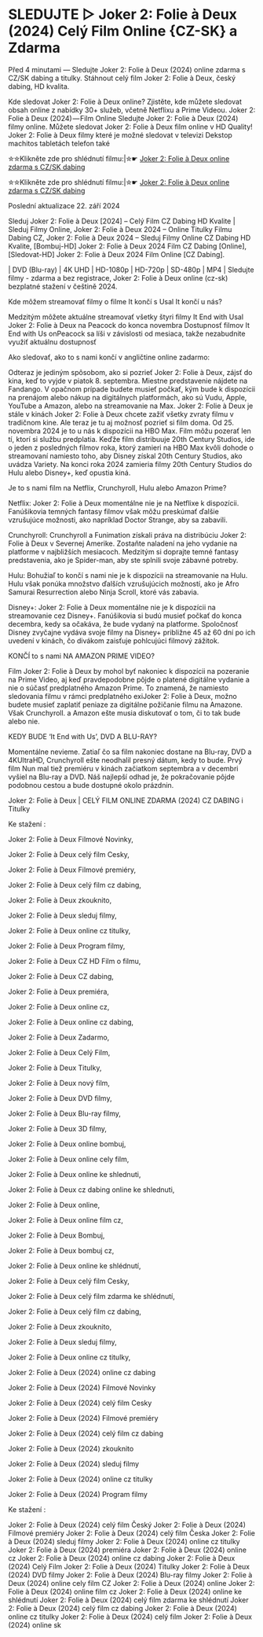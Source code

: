 # SLEDUJTE ▷ Joker 2: Folie à Deux (2024) Celý Film Online {CZ-SK} a Zdarma

Před 4 minutami — Sledujte Joker 2: Folie à Deux (2024) online zdarma s CZ/SK dabing a titulky. Stáhnout celý film Joker 2: Folie à Deux, český dabing, HD kvalita.

Kde sledovat Joker 2: Folie à Deux online? Zjistěte, kde můžete sledovat obsah online z nabídky 30+ služeb, včetně Netflixu a Prime Videou. Joker 2: Folie à Deux (2024) — Film Online Sledujte Joker 2: Folie à Deux (2024) filmy online. Můžete sledovat Joker 2: Folie à Deux film online v HD Quality! Joker 2: Folie à Deux filmy které je možné sledovat v televizi Dekstop machitos tabletách telefon také


✮✮Klikněte zde pro shlédnutí filmu:|✮☛ [Joker 2: Folie à Deux online zdarma s CZ/SK dabing](https://crotx.online/sk/movie/889737/joker-folie-deux.github)

✮✮Klikněte zde pro shlédnutí filmu:|✮☛ [Joker 2: Folie à Deux online zdarma s CZ/SK dabing](https://crotx.online/sk/movie/889737/joker-folie-deux.github)

Poslední aktualizace 22. září 2024


Sleduj Joker 2: Folie à Deux [2024] – Celý Film CZ Dabing HD Kvalite | Sleduj Filmy Online, Joker 2: Folie à Deux 2024 – Online Titulky Filmu Dabing CZ, Joker 2: Folie à Deux 2024 – Sleduj Filmy Online CZ Dabing HD Kvalite, [Bombuj-HD] Joker 2: Folie à Deux 2024 Film CZ Dabing [Online], [Sledovat-HD] Joker 2: Folie à Deux 2024 Film Online [CZ Dabing].

| DVD (Blu-ray) | 4K UHD | HD-1080p | HD-720p | SD-480p | MP4 | Sledujte filmy - zdarma a bez registrace, Joker 2: Folie à Deux online (cz-sk) bezplatné stažení v češtině 2024.

Kde môžem streamovať filmy o filme It končí s Usal It končí u nás?

Medzitým môžete aktuálne streamovať všetky štyri filmy It End with Usal Joker 2: Folie à Deux na Peacock do konca novembra Dostupnosť filmov It End with Us onPeacock sa líši v závislosti od mesiaca, takže nezabudnite využiť aktuálnu dostupnosť

Ako sledovať, ako to s nami končí v angličtine online zadarmo:

Odteraz je jediným spôsobom, ako si pozrieť Joker 2: Folie à Deux, zájsť do kina, keď to vyjde v piatok 8. septembra. Miestne predstavenie nájdete na Fandango. V opačnom prípade budete musieť počkať, kým bude k dispozícii na prenájom alebo nákup na digitálnych platformách, ako sú Vudu, Apple, YouTube a Amazon, alebo na streamovanie na Max. Joker 2: Folie à Deux je stále v kinách Joker 2: Folie à Deux chcete zažiť všetky zvraty filmu v tradičnom kine. Ale teraz je tu aj možnosť pozrieť si film doma. Od 25. novembra 2024 je to u nás k dispozícii na HBO Max. Film môžu pozerať len tí, ktorí si službu predplatia. Keďže film distribuuje 20th Century Studios, ide o jeden z posledných filmov roka, ktorý zamieri na HBO Max kvôli dohode o streamovaní namiesto toho, aby Disney získal 20th Century Studios, ako uvádza Variety. Na konci roka 2024 zamieria filmy 20th Century Studios do Hulu alebo Disney+, keď opustia kiná.

Je to s nami film na Netflix, Crunchyroll, Hulu alebo Amazon Prime?

Netflix: Joker 2: Folie à Deux momentálne nie je na Netflixe k dispozícii. Fanúšikovia temných fantasy filmov však môžu preskúmať ďalšie vzrušujúce možnosti, ako napríklad Doctor Strange, aby sa zabavili.

Crunchyroll: Crunchyroll a Funimation získali práva na distribúciu Joker 2: Folie à Deux v Severnej Amerike. Zostaňte naladení na jeho vydanie na platforme v najbližších mesiacoch. Medzitým si doprajte temné fantasy predstavenia, ako je Spider-man, aby ste splnili svoje zábavné potreby.

Hulu: Bohužiaľ to končí s nami nie je k dispozícii na streamovanie na Hulu. Hulu však ponúka množstvo ďalších vzrušujúcich možností, ako je Afro Samurai Resurrection alebo Ninja Scroll, ktoré vás zabavia.

Disney+: Joker 2: Folie à Deux momentálne nie je k dispozícii na streamovanie cez Disney+. Fanúšikovia si budú musieť počkať do konca decembra, kedy sa očakáva, že bude vydaný na platforme. Spoločnosť Disney zvyčajne vydáva svoje filmy na Disney+ približne 45 až 60 dní po ich uvedení v kinách, čo divákom zaisťuje pohlcujúci filmový zážitok.

KONČÍ to s nami NA AMAZON PRIME VIDEO?

Film Joker 2: Folie à Deux by mohol byť nakoniec k dispozícii na pozeranie na Prime Video, aj keď pravdepodobne pôjde o platené digitálne vydanie a nie o súčasť predplatného Amazon Prime. To znamená, že namiesto sledovania filmu v rámci predplatného exiJoker 2: Folie à Deux, možno budete musieť zaplatiť peniaze za digitálne požičanie filmu na Amazone. Však Crunchyroll. a Amazon ešte musia diskutovať o tom, či to tak bude alebo nie.

KEDY BUDE ‘It End with Us’, DVD A BLU-RAY?

Momentálne nevieme. Zatiaľ čo sa film nakoniec dostane na Blu-ray, DVD a 4KUltraHD, Crunchyroll ešte neodhalil presný dátum, kedy to bude. Prvý film Nun mal tiež premiéru v kinách začiatkom septembra a v decembri vyšiel na Blu-ray a DVD. Náš najlepší odhad je, že pokračovanie pôjde podobnou cestou a bude dostupné okolo prázdnin.

Joker 2: Folie à Deux | CELÝ FILM ONLINE ZDARMA (2024) CZ DABING i Titulky

Ke stažení :

Joker 2: Folie à Deux Filmové Novinky,

Joker 2: Folie à Deux celý film Cesky,

Joker 2: Folie à Deux Filmové premiéry,

Joker 2: Folie à Deux celý film cz dabing,

Joker 2: Folie à Deux zkouknito,

Joker 2: Folie à Deux sleduj filmy,

Joker 2: Folie à Deux online cz titulky,

Joker 2: Folie à Deux Program filmy,

Joker 2: Folie à Deux CZ HD Film o filmu,

Joker 2: Folie à Deux CZ dabing,

Joker 2: Folie à Deux premiéra,

Joker 2: Folie à Deux online cz,

Joker 2: Folie à Deux online cz dabing,

Joker 2: Folie à Deux Zadarmo,

Joker 2: Folie à Deux Celý Film,

Joker 2: Folie à Deux Titulky,

Joker 2: Folie à Deux nový film,

Joker 2: Folie à Deux DVD filmy,

Joker 2: Folie à Deux Blu-ray filmy,

Joker 2: Folie à Deux 3D filmy,

Joker 2: Folie à Deux online bombuj,

Joker 2: Folie à Deux online cely film,

Joker 2: Folie à Deux online ke shlednuti,

Joker 2: Folie à Deux cz dabing online ke shlednuti,

Joker 2: Folie à Deux online,

Joker 2: Folie à Deux online film cz,

Joker 2: Folie à Deux Bombuj,

Joker 2: Folie à Deux bombuj cz,

Joker 2: Folie à Deux online ke shlédnutí,

Joker 2: Folie à Deux celý film Cesky,

Joker 2: Folie à Deux celý film zdarma ke shlédnutí,

Joker 2: Folie à Deux celý film cz dabing,

Joker 2: Folie à Deux zkouknito,

Joker 2: Folie à Deux sleduj filmy,

Joker 2: Folie à Deux online cz titulky,

Joker 2: Folie à Deux (2024) online cz dabing

Joker 2: Folie à Deux (2024) Filmové Novinky

Joker 2: Folie à Deux (2024) celý film Cesky

Joker 2: Folie à Deux (2024) Filmové premiéry

Joker 2: Folie à Deux (2024) celý film cz dabing

Joker 2: Folie à Deux (2024) zkouknito

Joker 2: Folie à Deux (2024) sleduj filmy

Joker 2: Folie à Deux (2024) online cz titulky

Joker 2: Folie à Deux (2024) Program filmy

Ke stažení :

Joker 2: Folie à Deux (2024) celý film Český Joker 2: Folie à Deux (2024) Filmové premiéry Joker 2: Folie à Deux (2024) celý film Česka Joker 2: Folie à Deux (2024) sleduj filmy Joker 2: Folie à Deux (2024) online cz titulky Joker 2: Folie à Deux (2024) premiéra Joker 2: Folie à Deux (2024) online cz Joker 2: Folie à Deux (2024) online cz dabing Joker 2: Folie à Deux (2024) Celý Film Joker 2: Folie à Deux (2024) Titulky Joker 2: Folie à Deux (2024) DVD filmy Joker 2: Folie à Deux (2024) Blu-ray filmy Joker 2: Folie à Deux (2024) online cely film CZ Joker 2: Folie à Deux (2024) online Joker 2: Folie à Deux (2024) online film cz Joker 2: Folie à Deux (2024) online ke shlédnutí Joker 2: Folie à Deux (2024) celý film zdarma ke shlédnutí Joker 2: Folie à Deux (2024) celý film cz dabing Joker 2: Folie à Deux (2024) online cz titulky Joker 2: Folie à Deux (2024) celý film Joker 2: Folie à Deux (2024) online sk

